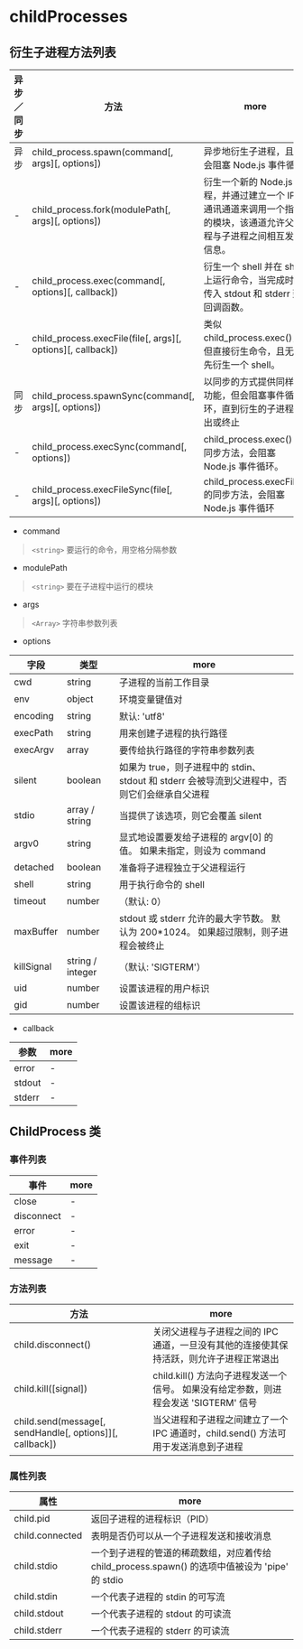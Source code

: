 # childProcesses

## 衍生子进程方法列表

异步／同步 | 方法                                                          | more
----- | ----------------------------------------------------------- | ------------------------------------------------------------------
异步    | child_process.spawn(command[, args][, options])             | 异步地衍生子进程，且不会阻塞 Node.js 事件循环
-     | child_process.fork(modulePath[, args][, options])           | 衍生一个新的 Node.js 进程，并通过建立一个 IPC 通讯通道来调用一个指定的模块，该通道允许父进程与子进程之间相互发送信息。
-     | child_process.exec(command[, options][, callback])          | 衍生一个 shell 并在 shell 上运行命令，当完成时会传入 stdout 和 stderr 到回调函数。
-     | child_process.execFile(file[, args][, options][, callback]) | 类似 child_process.exec()，但直接衍生命令，且无需先衍生一个 shell。
同步    | child_process.spawnSync(command[, args][, options])         | 以同步的方式提供同样的功能，但会阻塞事件循环，直到衍生的子进程退出或终止
-     | child_process.execSync(command[, options])                  | child_process.exec() 的同步方法，会阻塞 Node.js 事件循环。
-     | child_process.execFileSync(file[, args][, options])         | child_process.execFile() 的同步方法，会阻塞 Node.js 事件循环

- command

> `<string>` 要运行的命令，用空格分隔参数

- modulePath

> `<string>` 要在子进程中运行的模块

- args

> `<Array>` 字符串参数列表

- options

字段         | 类型               | more
---------- | ---------------- | ------------------------------------------------------------
cwd        | string           | 子进程的当前工作目录
env        | object           | 环境变量键值对
encoding   | string           | 默认: 'utf8'
execPath   | string           | 用来创建子进程的执行路径
execArgv   | array            | 要传给执行路径的字符串参数列表
silent     | boolean          | 如果为 true，则子进程中的 stdin、 stdout 和 stderr 会被导流到父进程中，否则它们会继承自父进程
stdio      | array / string   | 当提供了该选项，则它会覆盖 silent
argv0      | string           | 显式地设置要发给子进程的 argv[0] 的值。 如果未指定，则设为 command
detached   | boolean          | 准备将子进程独立于父进程运行
shell      | string           | 用于执行命令的 shell
timeout    | number           | （默认: 0）
maxBuffer  | number           | stdout 或 stderr 允许的最大字节数。 默认为 200*1024。 如果超过限制，则子进程会被终止
killSignal | string / integer | （默认: 'SIGTERM'）
uid        | number           | 设置该进程的用户标识
gid        | number           | 设置该进程的组标识

- callback

参数     | more
------ | ----
error  | -
stdout | -
stderr | -

## ChildProcess 类

### 事件列表

事件         | more
---------- | ----
close      | -
disconnect | -
error      | -
exit       | -
message    | -

### 方法列表

方法                                                       | more
-------------------------------------------------------- | -------------------------------------------------------
child.disconnect()                                       | 关闭父进程与子进程之间的 IPC 通道，一旦没有其他的连接使其保持活跃，则允许子进程正常退出
child.kill([signal])                                     | child.kill() 方法向子进程发送一个信号。 如果没有给定参数，则进程会发送 'SIGTERM' 信号
child.send(message[, sendHandle[, options]][, callback]) | 当父进程和子进程之间建立了一个 IPC 通道时，child.send() 方法可用于发送消息到子进程

### 属性列表

属性              | more
--------------- | ------------------------------------------------------------------
child.pid       | 返回子进程的进程标识（PID）
child.connected | 表明是否仍可以从一个子进程发送和接收消息
child.stdio     | 一个到子进程的管道的稀疏数组，对应着传给 child_process.spawn() 的选项中值被设为 'pipe' 的 stdio
child.stdin     | 一个代表子进程的 stdin 的可写流
child.stdout    | 一个代表子进程的 stdout 的可读流
child.stderr    | 一个代表子进程的 stderr 的可读流
